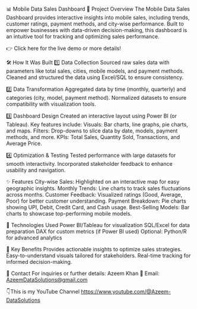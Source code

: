📊 Mobile Data Sales Dashboard 
🚀 Project Overview The Mobile Data Sales Dashboard provides interactive insights into mobile sales, including trends, customer ratings, payment methods, and city-wise performance. Built to empower businesses with data-driven decision-making, this dashboard is an intuitive tool for tracking and optimizing sales performance.

👉 Click here for the live demo or more details!

🛠️ How It Was Built 
1️⃣ Data Collection Sourced raw sales data with parameters like total sales, cities, mobile models, and payment methods. Cleaned and structured the data using Excel/SQL to ensure consistency. 

2️⃣ Data Transformation Aggregated data by time (monthly, quarterly) and categories (city, model, payment method). Normalized datasets to ensure compatibility with visualization tools. 

3️⃣ Dashboard Design Created an interactive layout using Power BI (or Tableau). Key features include: Visuals: Bar charts, line graphs, pie charts, and maps. Filters: Drop-downs to slice data by date, models, payment methods, and more. KPIs: Total Sales, Quantity Sold, Transactions, and Average Price. 

4️⃣ Optimization & Testing Tested performance with large datasets for smooth interactivity. Incorporated stakeholder feedback to enhance usability and navigation. 

✨ Features City-wise Sales: Highlighted on an interactive map for easy geographic insights. Monthly Trends: Line charts to track sales fluctuations across months. Customer Feedback: Visualized ratings (Good, Average, Poor) for better customer understanding. Payment Breakdown: Pie charts showing UPI, Debit, Credit Card, and Cash usage. Best-Selling Models: Bar charts to showcase top-performing mobile models. 

🔧 Technologies Used Power BI/Tableau for visualization SQL/Excel for data preparation DAX for custom metrics (if Power BI used) Optional: Python/R for advanced analytics 

🎯 Key Benefits Provides actionable insights to optimize sales strategies. Easy-to-understand visuals tailored for stakeholders. Real-time tracking for informed decision-making. 

📩 Contact For inquiries or further details: 
Azeem Khan 📧 Email: AzeemDataSolutions@gmail.com

👇This is my YouTube Channel
https://www.youtube.com/@Azeem-DataSolutions
